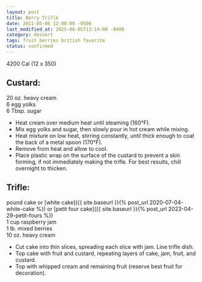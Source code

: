 ```yaml
---
layout: post
title: Berry Trifle
date: 2011-05-06 12:00:00 -0500
last_modified_at: 2025-08-05T13:14:08 -0400
category: dessert
tags: fruit berries british favorite
status: confirmed
---
```

4200 Cal (12 x 350)

## Custard:
20 oz. heavy cream  
6 egg yolks  
6 Tbsp. sugar  

* Heat cream over medium heat until steaming (160°F).
* Mix egg yolks and sugar, then slowly pour in hot cream while mixing.
* Heat mixture on low heat, stirring constantly, until thick enough to coat the back
  of a metal spoon (170°F).
* Remove from heat and allow to cool.
* Place plastic wrap on the surface of the custard to prevent a skin forming, if not
  immediately making the trifle. For best results, chill overnight to thicken.

## Trifle:

pound cake or [white cake]({{ site.baseurl }}{% post_url 2020-07-04-white-cake %})
or [petit four cake]({{ site.baseurl }}{% post_url 2023-04-29-petit-fours %})  
1 cup raspberry jam  
1 lb. mixed berries  
10 oz. heavy cream  

* Cut cake into thin slices, spreading each slice with jam.  Line trifle dish.
* Top cake with fruit and custard, repeating layers of cake, jam, fruit, and custard.
* Top with whipped cream and remaining fruit (reserve best fruit for decoration).
